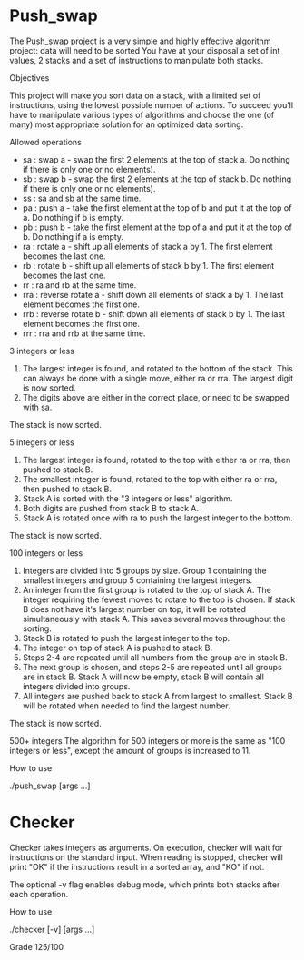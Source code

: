 # Push_swap

The Push_swap project is a very simple and highly effective algorithm project: data will need to be sorted You have at your disposal a set of int values, 2 stacks and a set of instructions to manipulate both stacks.

Objectives

This project will make you sort data on a stack, with a limited set of instructions, using the lowest possible number of actions. To succeed you’ll have to manipulate various types of algorithms and choose the one (of many) most appropriate solution for an optimized data sorting.

Allowed operations

* sa : swap a - swap the first 2 elements at the top of stack a. Do nothing if there is only one or no elements).
* sb : swap b - swap the first 2 elements at the top of stack b. Do nothing if there is only one or no elements).
* ss : sa and sb at the same time.
* pa : push a - take the first element at the top of b and put it at the top of a. Do nothing if b is empty.
* pb : push b - take the first element at the top of a and put it at the top of b. Do nothing if a is empty.
* ra : rotate a - shift up all elements of stack a by 1. The first element becomes the last one.
* rb : rotate b - shift up all elements of stack b by 1. The first element becomes the last one.
* rr : ra and rb at the same time.
* rra : reverse rotate a - shift down all elements of stack a by 1. The last element becomes the first one.
* rrb : reverse rotate b - shift down all elements of stack b by 1. The last element becomes the first one.
* rrr : rra and rrb at the same time.

3 integers or less
1. The largest integer is found, and rotated to the bottom of the stack.
    This can always be done with a single move, either ra or rra. The largest digit is now sorted.
2. The digits above are either in the correct place, or need to be swapped with sa.

The stack is now sorted.

5 integers or less
1. The largest integer is found, rotated to the top with either ra or rra, then pushed to stack B.
2. The smallest integer is found, rotated to the top with either ra or rra, then pushed to stack B.
3. Stack A is sorted with the "3 integers or less" algorithm.
4. Both digits are pushed from stack B to stack A.
5. Stack A is rotated once with ra to push the largest integer to the bottom.

The stack is now sorted.

100 integers or less
1. Integers are divided into 5 groups by size.
    Group 1 containing the smallest integers and group 5 containing the largest integers.
2. An integer from the first group is rotated to the top of stack A.
    The integer requiring the fewest moves to rotate to the top is chosen. If stack B does not have it's largest number on     top, it will be rotated simultaneously with stack A. This saves several moves throughout the sorting.
3. Stack B is rotated to push the largest integer to the top.
4. The integer on top of stack A is pushed to stack B.
5. Steps 2-4 are repeated until all numbers from the group are in stack B.
6. The next group is chosen, and steps 2-5 are repeated until all groups are in stack B.
    Stack A will now be empty, stack B will contain all integers divided into groups.
7. All integers are pushed back to stack A from largest to smallest.
    Stack B will be rotated when needed to find the largest number.

The stack is now sorted.

500+ integers
The algorithm for 500 integers or more is the same as "100 integers or less", except the amount of groups is increased to 11.

How to use

./push_swap [args ...]

# Checker

Checker takes integers as arguments. On execution, checker will wait for instructions on the standard input. When reading is stopped, checker will print "OK" if the instructions result in a sorted array, and "KO" if not.

The optional -v flag enables debug mode, which prints both stacks after each operation.

How to use

./checker [-v] [args ...]

Grade
125/100
